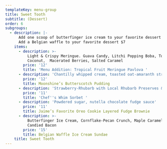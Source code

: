 ```yaml
---
templateKey: menu-group
title: Sweet Tooth
subtitle: (Dessert)
order: 6
subgroups:
  - description: |-
      Add one scoop of butterfinger ice cream to your favorite dessert $4 
      Add a Belgian waffle to your favorite dessert $7
    items:
      - description: >-
          Light & Crispy Meringue. Guava Candy, Litchi Popping Boba, Toasted
          Coconut,  Macerated Berries, Salted Caramel 
        price: '12'
        title: 'Menu Addition: Tropical Fruit Meringue Pavlova '
      - description: 'Chantilly whipped cream, toasted oat-amaranth streusel'
        price: '12'
        title: Moonshine’s Butterscotch Pudding
      - description: 'Strawberry-Rhubarb with Local Rhubarb Preserves & Fresh Pomegranate '
        price: '11'
        title: 'Chef''s Whim Sorbet '
      - description: 'Powdered sugar, nutella chocolate fudge sauce'
        price: '11'
        title: Jaime’s Favorite Oreo Cookie Layered Fudge Brownie
      - description: >-
          Butterfinger Ice Cream, Cornflake-Pecan Crunch, Maple Caramel, and
          Candied Bacon
        price: '15'
        title: Belgian Waffle Ice Cream Sundae
    title: Sweet Tooth
---
```


